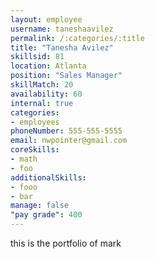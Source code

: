 ```yaml
--- 
layout: employee 
username: taneshaavilez
permalink: /:categories/:title 
title: "Tanesha Avilez" 
skillsid: 81 
location: Atlanta
position: "Sales Manager"
skillMatch: 20
availability: 60
internal: true
categories: 
- employees
phoneNumber: 555-555-5555 
email: nwpointer@gmail.com
coreSkills:
- math 
- foo
additionalSkills:
- fooo
- bar
manage: false
"pay grade": 400
---
```


this is the portfolio of mark